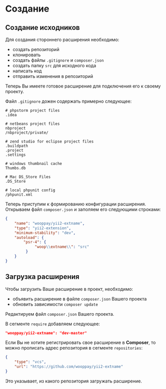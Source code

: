 Создание
==============

## Создание исходников

Для создания стороннего расширения необходимо:
 
* создать репозиторий
* клонировать
* создать файлы `.gitignore` и `composer.json`
* создать папку `src` для исходного кода
* написать код
* отправить изменения в репозиторий

Теперь Вы имеете готовое расширение для подключения его к своему проекту.

Файл `.gitignore` дожен содержать примерно следующее:

```
# phpstorm project files
.idea

# netbeans project files
nbproject
/nbproject/private/

# zend studio for eclipse project files
.buildpath
.project
.settings

# windows thumbnail cache
Thumbs.db

# Mac DS_Store Files
.DS_Store

# local phpunit config
/phpunit.xml
```

Теперь приступим к формированию конфигурации расширения. 
Открываем файл `composer.json` и заполяем его следующими строками:

```json
{
    "name": "wooppay/yii2-extname",
    "type": "yii2-extension",
    "minimum-stability": "dev",
    "autoload": {
        "psr-4": {
             "woop\\extname\\": "src"
         }
    }
}
```

## Загрузка расширения

Чтобы загрузить Ваше расширение в проект, необходимо:

* объявить расширение в файле `composer.json` Вашего проекта
* обновить зависимости `composer update`

Редактируем файл `composer.json` Вашего проекта.

В сегменте `require` добавляем следующее:

```json
"wooppay/yii2-extname": "dev-master"
```
Если Вы не хотите регистрировать свое расширение в __Composer__, то можно прописать адрес репозитория в сегменте `repositories`:

```json
{
    "type": "vcs",
    "url": "https://github.com/wooppay/yii2-extname"
}
```
Это указывает, из какого репозитория загружать расширение.
